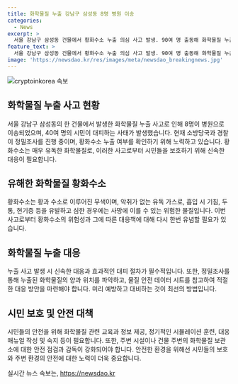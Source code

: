 ```yaml
---
title: 화학물질 누출 강남구 삼성동 8명 병원 이송
categories:
  - News
excerpt: >
  서울 강남구 삼성동 건물에서 황화수소 누출 의심 사고 발생. 90여 명 출동해 화학물질 누출 여부 조사. 황화수소는 유독 가스로 흡입시 기침, 두통, 현기증 유발하고 질식으로 사망 위험. 11명 중 8명이 병원 이송 후 퇴원. 현장 40여 명 대피. 소방당국은 정밀조사 중. 지난 2022년 대구에서도 황화수소로 사망 사고 발생.
feature_text: >
  서울 강남구 삼성동 건물에서 황화수소 누출 의심 사고 발생. 90여 명 출동해 화학물질 누출 여부 조사. 황화수소는 유독 가스로 흡입시 기침, 두통, 현기증 유발하고 질식으로 사망 위험. 11명 중 8명이 병원 이송 후 퇴원. 현장 40여 명 대피. 소방당국은 정밀조사 중. 지난 2022년 대구에서도 황화수소로 사망 사고 발생.
image: 'https://newsdao.kr/res/images/meta/newsdao_breakingnews.jpg'
---
```


<p><img src="https://newsdao.kr/res/images/meta/newsdao_breakingnews.jpg" alt="cryptoinkorea 속보" /></p>

<h2 data-ke-size="size26">화학물질 누출 사고 현황</h2>

<p data-ke-size="size16">서울 강남구 삼성동의 한 건물에서 발생한 화학물질 누출 사고로 인해 8명이 병원으로 이송되었으며, 40여 명의 시민이 대피하는 사태가 발생했습니다. 현재 소방당국과 경찰이 정밀조사를 진행 중이며, 황화수소 누출 여부를 확인하기 위해 노력하고 있습니다. 황화수소는 매우 유독한 화학물질로, 이러한 사고로부터 시민들을 보호하기 위해 신속한 대응이 필요합니다.</p>

<h2 data-ke-size="size26">유해한 화학물질 황화수소</h2>

<p data-ke-size="size16">황화수소는 황과 수소로 이루어진 무색이며, 악취가 없는 유독 가스로, 흡입 시 기침, 두통, 현기증 등을 유발하고 심한 경우에는 사망에 이를 수 있는 위험한 물질입니다. 이번 사고로부터 황화수소의 위험성과 그에 따른 대응책에 대해 다시 한번 유념할 필요가 있습니다.</p>

<h2 data-ke-size="size26">화학물질 누출 대응</h2>

<p data-ke-size="size16">누출 사고 발생 시 신속한 대응과 효과적인 대피 절차가 필수적입니다. 또한, 정밀조사를 통해 누출된 화학물질의 양과 위치를 파악하고, 물질 안전 데이터 시트를 참고하여 적절한 대응 방안을 마련해야 합니다. 미리 예방하고 대비하는 것이 최선의 방법입니다.</p>

<h2 data-ke-size="size26">시민 보호 및 안전 대책</h2>

<p data-ke-size="size16">시민들의 안전을 위해 화학물질 관련 교육과 정보 제공, 정기적인 시뮬레이션 훈련, 대응 매뉴얼 작성 및 숙지 등이 필요합니다. 또한, 주변 시설이나 건물 주변의 화학물질 보관소에 대한 안전 점검과 감독이 강화되어야 합니다. 안전한 환경을 위해선 시민들의 보호와 주변 환경의 안전에 대한 노력이 더욱 중요합니다.</p>
실시간 뉴스 속보는, <a href="https://newsdao.kr" rel="dofollow">https://newsdao.kr</a>


